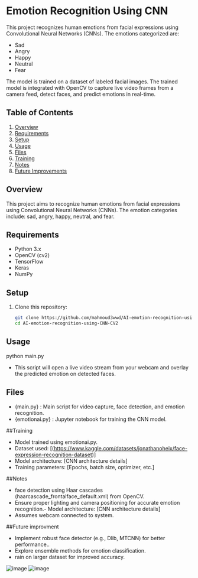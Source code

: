 
# Emotion Recognition Using CNN

This project recognizes human emotions from facial expressions using Convolutional Neural Networks (CNNs). The emotions categorized are:
- Sad
- Angry
- Happy
- Neutral
- Fear

The model is trained on a dataset of labeled facial images. The trained model is integrated with OpenCV to capture live video frames from a camera feed, detect faces, and predict emotions in real-time.

## Table of Contents

1. [Overview](#overview)
2. [Requirements](#requirements)
3. [Setup](#setup)
4. [Usage](#usage)
5. [Files](#files)
6. [Training](#training)
7. [Notes](#notes)
8. [Future Improvements](#future-improvements)

## Overview

This project aims to recognize human emotions from facial expressions using Convolutional Neural Networks (CNNs). The emotion categories include: sad, angry, happy, neutral, and fear.

## Requirements

- Python 3.x
- OpenCV (cv2)
- TensorFlow
- Keras
- NumPy

## Setup

1. Clone this repository:
   ```bash
   git clone https://github.com/mahmoud3wwd/AI-emotion-recognition-using-CNN-CV2.git
   cd AI-emotion-recognition-using-CNN-CV2

## Usage
python main.py 
- This script will open a live video stream from your webcam and overlay the predicted emotion on detected faces.


## Files

- {main.py} : Main script for video capture, face detection, and emotion recognition.
- {emotionai.py} : Jupyter notebook for training the CNN model.

##Training
- Model trained using emotionai.py.
- Dataset used: [(https://www.kaggle.com/datasets/jonathanoheix/face-expression-recognition-dataset)]
- Model architecture: [CNN architecture details]
- Training parameters: [Epochs, batch size, optimizer, etc.]


##Notes
- face detection using Haar cascades (haarcascade_frontalface_default.xml) from OpenCV.
- Ensure proper lighting and camera positioning for accurate emotion recognition.- Model architecture: [CNN architecture details]
- Assumes webcam connected to system.


##Future improvment
- Implement robust face detector (e.g., Dlib, MTCNN) for better performance..
- Explore ensemble methods for emotion classification.
- rain on larger dataset for improved accuracy.
   


![image](https://github.com/Mahmoud3wwd/AI-emotion-recognition-using-CNN-CV2/assets/150680874/4906b218-eee5-45fc-8b1a-41a978ac3021)
![image](https://github.com/Mahmoud3wwd/AI-emotion-recognition-using-CNN-CV2/assets/150680874/dd6d552a-2e60-457b-a5d3-0971c521c871)



